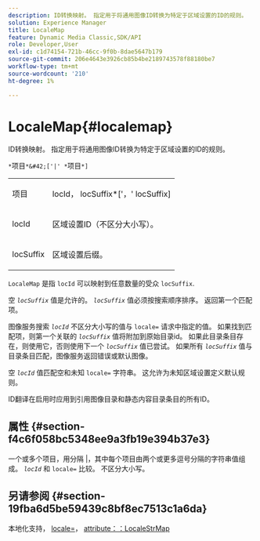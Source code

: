 ```yaml
---
description: ID转换映射。 指定用于将通用图像ID转换为特定于区域设置的ID的规则。
solution: Experience Manager
title: LocaleMap
feature: Dynamic Media Classic,SDK/API
role: Developer,User
exl-id: c1d74154-721b-46cc-9f0b-8dae5647b179
source-git-commit: 206e4643e3926cb85b4be2189743578f88180be7
workflow-type: tm+mt
source-wordcount: '210'
ht-degree: 1%

---
```


# LocaleMap{#localemap}

ID转换映射。 指定用于将通用图像ID转换为特定于区域设置的ID的规则。

`*`项目`*&#42;['|' *`项目`*]`

<table id="simpletable_A6DD1A28F8ED4178A8ADDB2F3AEFC402"> 
 <tr class="strow"> 
  <td class="stentry"> <p><span class="varname"> 项目</span> </p></td> 
  <td class="stentry"> <p><span class="varname"> locId</span>，<span class="varname"> locSuffix</span>*['，'<span class="varname"> locSuffix</span>] </p></td> 
 </tr> 
 <tr class="strow"> 
  <td class="stentry"> <p><span class="varname"> locId</span> </p></td> 
  <td class="stentry"> <p>区域设置ID（不区分大小写）。 </p></td> 
 </tr> 
 <tr class="strow"> 
  <td class="stentry"> <p><span class="varname"> locSuffix</span> </p></td> 
  <td class="stentry"> <p>区域设置后缀。 </p></td> 
 </tr> 
</table>

`LocaleMap` 是指 `locId` 可以映射到任意数量的受众 `locSuffix`.

空 *`locSuffix`* 值是允许的。 *`locSuffix`* 值必须按搜索顺序排序。 返回第一个匹配项。

图像服务搜索 *`locId`* 不区分大小写的值与 `locale=` 请求中指定的值。 如果找到匹配项，则第一个关联的 *`locSuffix`* 值将附加到原始目录id。 如果此目录条目存在，则使用它，否则使用下一个 *`locSuffix`* 值已尝试。 如果所有 *`locSuffix`* 值与目录条目匹配，图像服务返回错误或默认图像。

空 *`locId`* 值匹配空和未知 `locale=` 字符串。 这允许为未知区域设置定义默认规则。

ID翻译在启用时应用到引用图像目录和静态内容目录条目的所有ID。

## 属性 {#section-f4c6f058bc5348ee9a3fb19e394b37e3}

一个或多个项目，用分隔 |，其中每个项目由两个或更多逗号分隔的字符串值组成。 *`locId`* 和 `locale=` 比较。 不区分大小写。

## 另请参阅 {#section-19fba6d5be59439c8bf8ec7513c1a6da}

本地化支持， [locale=](../../../../../is-api/http-ref/image-serving-api-ref/c-http-protocol-reference/c-command-reference/r-locale.md#reference-8a846b2fbc004a12821b956ed3b25cfb)， [attribute：：LocaleStrMap](../../../../../is-api/image-catalog/image-serving-api-ref/c-image-catalog-reference/c-attributes-reference/r-localestrmap.md#reference-98c42070a4bc4baf92537132be2b5b1e)
